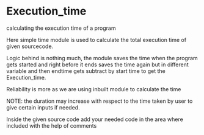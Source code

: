 # Execution_time
calculating the execution time of a program

Here simple time module is used to calculate the total execution time of given sourcecode.

Logic behind is nothing much, the module saves the time when the program gets started and right before it ends saves the time again but in different variable and then endtime gets subtract by start time to get the Execution_time.

Reliability is more as we are using inbuilt module to calculate the time

NOTE: the duration may increase with respect to the time taken by user to give certain inputs if needed.

Inside the given source code add your needed code in the area where included with the help of comments

